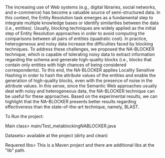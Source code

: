 The increasing use of Web systems (e.g., digital libraries, social networks, and e-commerce) has become a valuable source of semi-structured data. In this context, the Entity Resolution task emerges as a fundamental step to integrate multiple knowledge bases or identify similarities between the data (i.e., entities). Usually, blocking techniques are widely applied as the initial step of Entity Resolution approaches in order to avoid computing the comparisons between all pairs of entities (quadratic cost). In practice, heterogeneous and noisy data increase the difficulties faced by blocking techniques. To address these challenges, we proposed the NA-BLOCKER technique, which is capable of tolerating noisy data to extract information regarding the schema and generate high-quality blocks (i.e., blocks that contain only entities with high chances of being considered correspondents). To this end, the NA-BLOCKER applies Locality Sensitive Hashing in order to hash the attribute values of the entities and enable the generation of high-quality blocks, even with the presence of noise in the attribute values. In this sense, since the Semantic Web approaches usually deal with noisy and heterogeneous data, the NA-BLOCKER technique can be useful for these approaches. Based on the experimental results, we can highlight that the NA-BLOCKER presents better results regarding effectiveness than the state-of-the-art technique, namely, BLAST.

To Run the project:

Main class> main/Test_metablockingNABLOCKER.java

Datasets> available at the project (dirty and clean)

Requered libs> This is a Maven project and there are additional libs at the "lib" path.